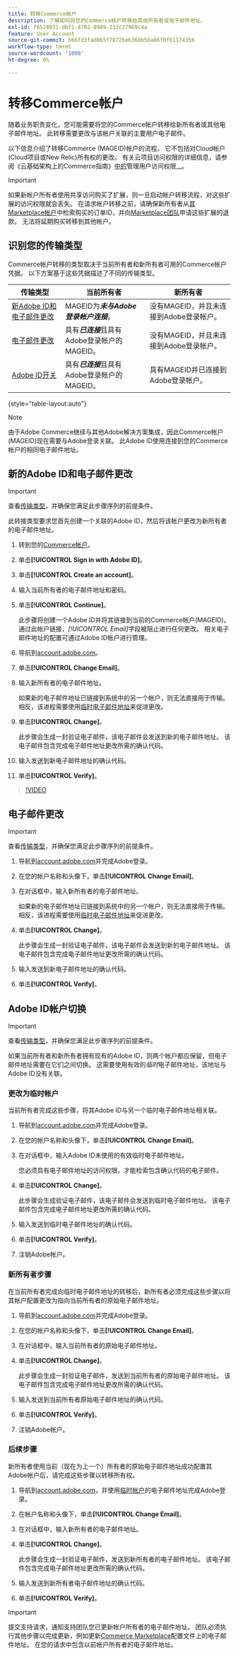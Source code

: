 ```yaml
---
title: 转移Commerce帐户
description: 了解如何将您的Commerce帐户转移给其他所有者或电子邮件地址。
exl-id: f6528931-dbf1-4702-8989-232c27969c4a
feature: User Account
source-git-commit: b66fd3fad065f78726eb368b5ba06f0f61174356
workflow-type: tm+mt
source-wordcount: '1098'
ht-degree: 0%

---
```


# 转移Commerce帐户

随着业务职责变化，您可能需要将您的Commerce帐户转移给新所有者或其他电子邮件地址。 此转移需要更改与该帐户关联的主要用户电子邮件。

以下信息介绍了转移Commerce (MAGEID)帐户的流程。 它不包括对Cloud帐户(Cloud项目或New Relic)所有权的更改。 有关云项目访问权限的详细信息，请参阅《云基础架构上的Commerce指南》[中的](https://experienceleague.adobe.com/docs/commerce-cloud-service/user-guide/project/user-access.html?lang=zh-Hans)管理用户访问权限&#x200B;__。

>[!IMPORTANT]
>
>如果新帐户所有者使用共享访问购买了扩展，则一旦启动帐户转移流程，对这些扩展的访问权限就会丢失。 在请求帐户转移之前，请确保新所有者从[其Marketplace帐户](https://commercemarketplace.adobe.com/sales/order/history/)中检索购买的订单ID，并向[Marketplace团队](https://experienceleague.adobe.com/zh-hans/docs/commerce-knowledge-base/kb/help-center-guide/magento-help-center-user-guide#support-case)申请这些扩展的退款。 无法将延期购买转移到其他帐户。

## 识别您的传输类型

Commerce帐户转移的类型取决于当前所有者和新所有者可用的Commerce帐户凭据。 以下方案基于这些凭据描述了不同的传输类型。

| 传输类型 | 当前所有者 | 新所有者 |
| ------------- | ------------- | --------- |
| [新Adobe ID和电子邮件更改](#new-adobe-id-and-email-change) | MAGEID为&#x200B;**_未与Adobe登录帐户连接_**。 | 没有MAGEID，并且未连接到Adobe登录帐户。 |
| [电子邮件更改](#email-change) | 具有&#x200B;**_已连接_**&#x200B;且具有Adobe登录帐户的MAGEID。 | 没有MAGEID，并且未连接到Adobe登录帐户。 |
| [Adobe ID开关](#adobe-id-account-switch) | 具有&#x200B;**_已连接_**&#x200B;且具有Adobe登录帐户的MAGEID。 | 具有MAGEID并已连接到Adobe登录帐户。 |

{style="table-layout:auto"}

>[!NOTE]
>
>由于Adobe Commerce继续与其他Adobe解决方案集成，因此Commerce帐户(MAGEID)现在需要与Adobe登录关联。 此Adobe ID使用连接到您的Commerce帐户的相同电子邮件地址。

## 新的Adobe ID和电子邮件更改

>[!IMPORTANT]
>
>查看[传输类型](#identify-your-transfer-type)，并确保您满足此步骤序列的前提条件。

此转接类型要求您首先创建一个关联的Adobe ID，然后将该帐户更改为新所有者的电子邮件地址。

1. 转到您的[Commerce帐户](https://account.magento.com/customer/account/login/)。

1. 单击&#x200B;**[!UICONTROL Sign in with Adobe ID]**。

1. 单击&#x200B;**[!UICONTROL Create an account]**。

1. 输入当前所有者的电子邮件地址和密码。

1. 单击&#x200B;**[!UICONTROL Continue]**。

   此步骤将创建一个Adobe ID并将其链接到当前的Commerce帐户(MAGEID)。 通过此帐户链接，_[!UICONTROL Email]_&#x200B;字段被阻止进行任何更改。 相关电子邮件地址的配置可通过Adobe ID帐户进行管理。

1. 导航到[account.adobe.com](https://account.adobe.com/)。

1. 单击&#x200B;**[!UICONTROL Change Email]**。

1. 输入新所有者的电子邮件地址。

   如果新的电子邮件地址已链接到系统中的另一个帐户，则无法直接用于传输。 相反，该进程需要使用[临时电子邮件地址](#change-to-a-temporary-account)来促进更改。

1. 单击&#x200B;**[!UICONTROL Change]**。

   此步骤会生成一封验证电子邮件，该电子邮件会发送到新的电子邮件地址。 该电子邮件包含完成电子邮件地址更改所需的确认代码。

1. 输入发送到新电子邮件地址的确认代码。

1. 单击&#x200B;**[!UICONTROL Verify]**。

>[!VIDEO](https://video.tv.adobe.com/v/3435325/?learn=on)

## 电子邮件更改

>[!IMPORTANT]
>
>查看[传输类型](#identify-your-transfer-type)，并确保您满足此步骤序列的前提条件。

1. 导航到[account.adobe.com](https://account.adobe.com/)并完成Adobe登录。

1. 在您的帐户名称和头像下，单击&#x200B;**[!UICONTROL Change Email]**。

1. 在对话框中，输入新所有者的电子邮件地址。

   如果新的电子邮件地址已链接到系统中的另一个帐户，则无法直接用于传输。 相反，该进程需要使用[临时电子邮件地址](#change-to-a-temporary-account)来促进更改。

1. 单击&#x200B;**[!UICONTROL Change]**。

   此步骤会生成一封验证电子邮件，该电子邮件会发送到新的电子邮件地址。 该电子邮件包含完成电子邮件地址更改所需的确认代码。

1. 输入发送到新电子邮件地址的确认代码。

1. 单击&#x200B;**[!UICONTROL Verify]**。

## Adobe ID帐户切换

>[!IMPORTANT]
>
>查看[传输类型](#identify-your-transfer-type)，并确保您满足此步骤序列的前提条件。

如果当前所有者和新所有者拥有现有的Adobe ID，则两个帐户都应保留，但电子邮件地址需要在它们之间切换。 这需要使用有效的&#x200B;_临时_&#x200B;电子邮件地址，该地址与Adobe ID没有关联。

### 更改为临时帐户

当前所有者完成这些步骤，将其Adobe ID与另一个临时电子邮件地址相关联。

1. 导航到[account.adobe.com](https://account.adobe.com/)并完成Adobe登录。

1. 在您的帐户名称和头像下，单击&#x200B;**[!UICONTROL Change Email]**。

1. 在对话框中，输入Adobe ID未使用的有效临时电子邮件地址。

   您必须具有电子邮件地址的访问权限，才能检索包含确认代码的电子邮件。

1. 单击&#x200B;**[!UICONTROL Change]**。

   此步骤会生成验证电子邮件，该电子邮件会发送到临时电子邮件地址。 该电子邮件包含完成电子邮件地址更改所需的确认代码。

1. 输入发送到临时电子邮件地址的确认代码。

1. 单击&#x200B;**[!UICONTROL Verify]**。

1. 注销Adobe帐户。

### 新所有者步骤

在当前所有者完成向临时电子邮件地址的转移后，新所有者必须完成这些步骤以将其帐户配置更改为指向当前所有者的原始电子邮件地址。

1. 导航到[account.adobe.com](https://account.adobe.com/)并完成Adobe登录。

1. 在您的帐户名称和头像下，单击&#x200B;**[!UICONTROL Change Email]**。

1. 在对话框中，输入当前所有者的原始电子邮件地址。

1. 单击&#x200B;**[!UICONTROL Change]**。

   此步骤会生成一封验证电子邮件，发送到当前所有者的原始电子邮件地址。 该电子邮件包含完成电子邮件地址更改所需的确认代码。

1. 输入发送到当前所有者原始电子邮件地址的确认代码。

1. 单击&#x200B;**[!UICONTROL Verify]**。

1. 注销Adobe帐户。

### 后续步骤

新所有者使用当前（现在为上一个）所有者的原始电子邮件地址成功配置其Adobe帐户后，请完成这些步骤以转移所有权。

1. 导航到[account.adobe.com](https://account.adobe.com/)，并使用[临时帐户](#change-to-a-temporary-account)的电子邮件地址完成Adobe登录。

1. 在帐户名称和头像下，单击&#x200B;**[!UICONTROL Change Email]**。

1. 在对话框中，输入新所有者的电子邮件地址。

1. 单击&#x200B;**[!UICONTROL Change]**。

   此步骤会生成一封验证电子邮件，发送到新所有者的电子邮件地址。 该电子邮件包含完成电子邮件地址更改所需的确认代码。

1. 输入发送到新所有者电子邮件地址的确认代码。

1. 单击&#x200B;**[!UICONTROL Verify]**。

>[!IMPORTANT]
>
>提交支持请求，通知支持团队您已更新帐户所有者的电子邮件地址。 团队必须执行其他步骤以完成更新，例如更新[Commerce Marketplace](https://commercemarketplace.adobe.com/)配置文件上的电子邮件地址。 在您的请求中包含以前帐户所有者的电子邮件地址。
